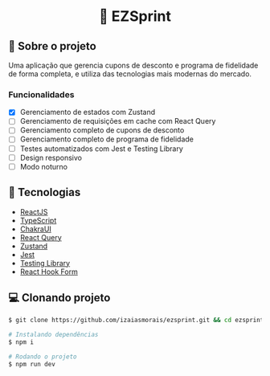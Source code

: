 <h1 align='center'>
    🔖 EZSprint
</h1>

## 📃 Sobre o projeto

Uma aplicação que gerencia cupons de desconto e programa de fidelidade de forma completa, e utiliza das tecnologias mais modernas do mercado.

### Funcionalidades

- [x] Gerenciamento de estados com Zustand
- [ ] Gerenciamento de requisições em cache com React Query
- [ ] Gerenciamento completo de cupons de desconto
- [ ] Gerenciamento completo de programa de fidelidade
- [ ] Testes automatizados com Jest e Testing Library
- [ ] Design responsivo
- [ ] Modo noturno

## 🚀 Tecnologias

- [ReactJS](https://reactjs.org/)
- [TypeScript](https://www.typescriptlang.org/)
- [ChakraUI](https://chakra-ui.com/)
- [React Query](https://redux-toolkit.js.org/)
- [Zustand](https://redux-toolkit.js.org/)
- [Jest](https://redux-toolkit.js.org/)
- [Testing Library](https://redux-toolkit.js.org/)
- [React Hook Form](https://redux-toolkit.js.org/)

## 💻 Clonando projeto

```bash
$ git clone https://github.com/izaiasmorais/ezsprint.git && cd ezsprint
```

```bash
# Instalando dependências
$ npm i

# Rodando o projeto
$ npm run dev

```
